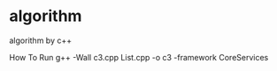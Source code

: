 algorithm
=========

algorithm by c++

How To Run
g++ -Wall c3.cpp List.cpp -o c3 -framework CoreServices

